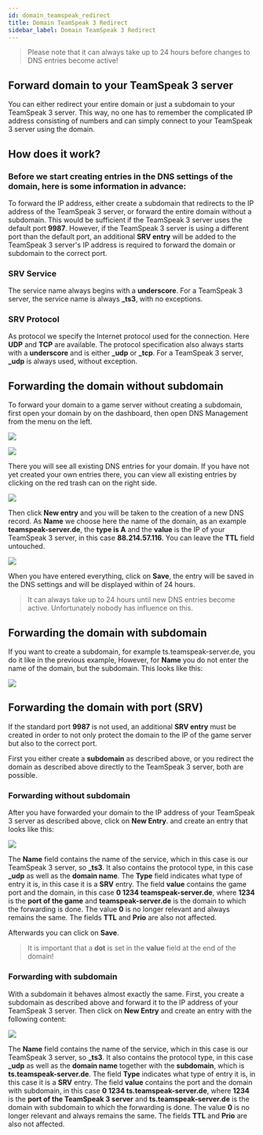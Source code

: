 ```yaml
---
id: domain_teamspeak_redirect
title: Domain TeamSpeak 3 Redirect
sidebar_label: Domain TeamSpeak 3 Redirect
---
```


> Please note that it can always take up to 24 hours before changes to DNS entries become active!

## Forward domain to your TeamSpeak 3 server

You can either redirect your entire domain or just a subdomain to your TeamSpeak 3 server.
This way, no one has to remember the complicated IP address consisting of numbers and can simply connect to your TeamSpeak 3 server using the domain.


## How does it work?

### Before we start creating entries in the DNS settings of the domain, here is some information in advance:

To forward the IP address, either create a subdomain that redirects to the IP address of the TeamSpeak 3 server, or forward the entire domain without a subdomain.
This would be sufficient if the TeamSpeak 3 server uses the default port **9987**.
However, if the TeamSpeak 3 server is using a different port than the default port, an additional **SRV entry** will be added to the TeamSpeak 3 server's IP address
is required to forward the domain or subdomain to the correct port.


### SRV Service

The service name always begins with a **underscore**.
For a TeamSpeak 3 server, the service name is always **_ts3**, with no exceptions.

### SRV Protocol

As protocol we specify the Internet protocol used for the connection. Here **UDP** and **TCP** are available.
The protocol specification also always starts with a **underscore** and is either **_udp** or **_tcp**.
For a TeamSpeak 3 server, **_udp** is always used, without exception. 


## Forwarding the domain without subdomain

To forward your domain to a game server without creating a subdomain, first open your domain by
on the dashboard, then open DNS Management from the menu on the left.

![](https://puu.sh/Fuzfa/0927cbb177.png)

![](https://puu.sh/FuzhO/6f4694ab62.png)


There you will see all existing DNS entries for your domain.
If you have not yet created your own entries there, you can view all existing entries by clicking 
on the red trash can on the right side.

![](https://puu.sh/Fuzm8/39f3c72fa6.png)

Then click **New entry** and you will be taken to the creation of a new DNS record.
As **Name** we choose here the name of the domain, as an example **teamspeak-server.de**, the **type is A** and the **value** is the
IP of your TeamSpeak 3 server, in this case **88.214.57.116**.
You can leave the **TTL** field untouched.

![](https://screensaver01.zap-hosting.com/index.php/s/dZjn2zFF5dXG7CS/preview)

When you have entered everything, click on **Save**, the entry will be saved in the DNS settings and will be displayed within
of 24 hours.

> It can always take up to 24 hours until new DNS entries become active. Unfortunately nobody has influence on this.

## Forwarding the domain with subdomain

If you want to create a subdomain, for example ts.teamspeak-server.de, you do it like in the previous example, 
However, for **Name** you do not enter the name of the domain, but the subdomain.
This looks like this:

![](https://screensaver01.zap-hosting.com/index.php/s/8iTQztyx4kCdsFZ/preview)


## Forwarding the domain with port (SRV)

If the standard port **9987** is not used, an additional **SRV entry** must be created in order to not only protect the domain
to the IP of the game server but also to the correct port.

First you either create a **subdomain** as described above, or you redirect the domain as described above
directly to the TeamSpeak 3 server, both are possible. 

### Forwarding without subdomain


After you have forwarded your domain to the IP address of your TeamSpeak 3 server as described above, click on **New Entry**.
and create an entry that looks like this:

![](https://screensaver01.zap-hosting.com/index.php/s/xeCr4mB83KACFBd/preview)

The **Name** field contains the name of the service, which in this case is our TeamSpeak 3 server, so **_ts3**. It also contains the protocol type, in this case **_udp** as well as the **domain name**. 
The **Type** field indicates what type of entry it is, in this case it is a **SRV** entry.
The field **value** contains the game port and the domain, in this case **0 1234 teamspeak-server.de**, where **1234** is the **port of the game** and **teamspeak-server.de** is the domain to which the forwarding is done. 
The value **0** is no longer relevant and always remains the same. The fields **TTL** and **Prio** are also not affected.

Afterwards you can click on **Save**.

> It is important that a **dot** is set in the **value** field at the end of the domain!



### Forwarding with subdomain

With a subdomain it behaves almost exactly the same. First, you create a subdomain as described above and forward it to the IP address of your TeamSpeak 3 server. Then click on **New Entry** and create an entry with the following content:

![](https://screensaver01.zap-hosting.com/index.php/s/G8sT8LrEiZHrmis/preview)


The **Name** field contains the name of the service, which in this case is our TeamSpeak 3 server, so **_ts3**. It also contains the protocol type, in this case **_udp** as well as the **domain name** together with the **subdomain**, which is **ts.teamspeak-server.de**. 
The field **Type** indicates what type of entry it is, in this case it is a **SRV** entry.
The field **value** contains the port and the domain with subdomain, in this case **0 1234 ts.teamspeak-server.de**, where **1234** is the **port of the TeamSpeak 3 server** and **ts.teamspeak-server.de** is the domain with subdomain to which the forwarding is done. 
The value **0** is no longer relevant and always remains the same. The fields **TTL** and **Prio** are also not affected.

